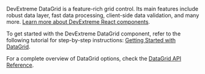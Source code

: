DevExtreme DataGrid is a feature-rich grid control. Its main features include robust data layer, fast data processing, client-side data validation, and many more. [Learn more about DevExtreme React components](/Documentation/Guide/React_Components/DevExtreme_React_Components/).

To get started with the DevExtreme DataGrid component, refer to the following tutorial for step-by-step instructions: [Getting Started with DataGrid](/Documentation/Guide/UI_Components/DataGrid/Getting_Started_with_DataGrid/).

For a complete overview of DataGrid options, check the [DataGrid API Reference](/Documentation/ApiReference/UI_Components/dxDataGrid/).
<!--split-->